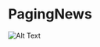 # PagingNews

![Alt Text](https://github.com/droidbaza/PagingNews/blob/master/app/src/main/res/drawable/preview.gif)

